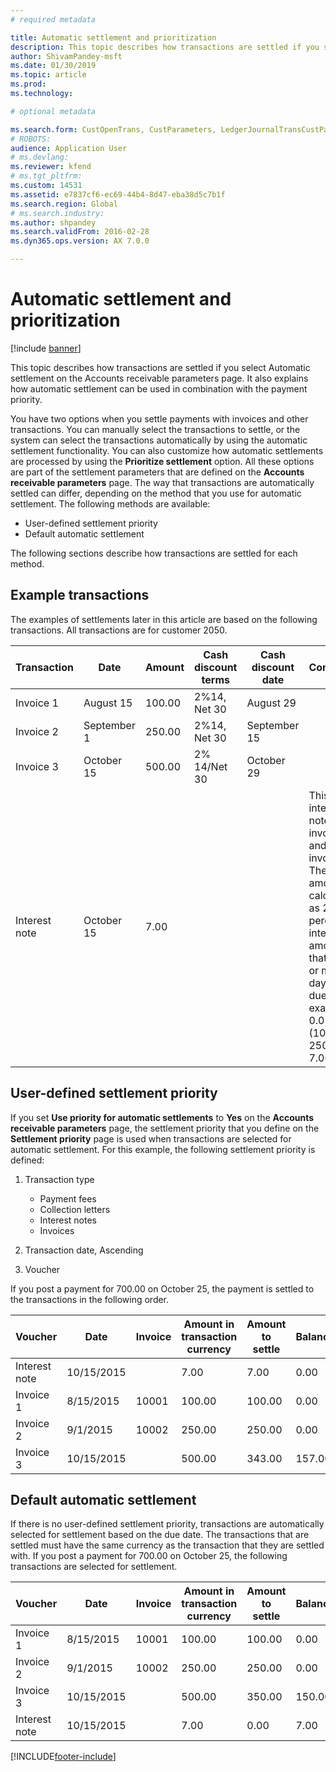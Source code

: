 ```yaml
---
# required metadata

title: Automatic settlement and prioritization
description: This topic describes how transactions are settled if you select Automatic settlement on the Accounts receivable parameters page. It also explains how automatic settlement can be used in combination with the payment priority.
author: ShivamPandey-msft
ms.date: 01/30/2019
ms.topic: article
ms.prod: 
ms.technology: 

# optional metadata

ms.search.form: CustOpenTrans, CustParameters, LedgerJournalTransCustPaym
# ROBOTS: 
audience: Application User
# ms.devlang: 
ms.reviewer: kfend
# ms.tgt_pltfrm: 
ms.custom: 14531
ms.assetid: e7837cf6-ec69-44b4-8d47-eba38d5c7b1f
ms.search.region: Global
# ms.search.industry: 
ms.author: shpandey
ms.search.validFrom: 2016-02-28
ms.dyn365.ops.version: AX 7.0.0

---
```


# Automatic settlement and prioritization

[!include [banner](../includes/banner.md)]

This topic describes how transactions are settled if you select Automatic settlement on the Accounts receivable parameters page. It also explains how automatic settlement can be used in combination with the payment priority.

You have two options when you settle payments with invoices and other transactions. You can manually select the transactions to settle, or the system can select the transactions automatically by using the automatic settlement functionality. You can also customize how automatic settlements are processed by using the **Prioritize settlement** option. All these options are part of the settlement parameters that are defined on the **Accounts receivable parameters** page. The way that transactions are automatically settled can differ, depending on the method that you use for automatic settlement. The following methods are available:

-   User-defined settlement priority
-   Default automatic settlement

The following sections describe how transactions are settled for each method.

## Example transactions
The examples of settlements later in this article are based on the following transactions. All transactions are for customer 2050.

| Transaction   | Date        | Amount | Cash discount terms | Cash discount date | Comments                                                                                                                                                                                      |
|---------------|-------------|--------|---------------------|--------------------|-----------------------------------------------------------------------------------------------------------------------------------------------------------------------------------------------|
| Invoice 1     | August 15   | 100.00 | 2%14, Net 30        | August 29          |                                                                                                                                                                                               |
| Invoice 2     | September 1 | 250.00 | 2%14, Net 30        | September 15       |                                                                                                                                                                                               |
| Invoice 3     | October 15  | 500.00 | 2% 14/Net 30        | October 29         |                                                                                                                                                                                               |
| Interest note | October 15  | 7.00   |                     |                    | This interest note is for invoice 1 and invoice 2. The amount is calculated as 2-percent interest on amounts that are 30 or more days past due. For example, 0.02 × (100.00 + 250.00) = 7.00. |

## User-defined settlement priority
If you set **Use priority for automatic settlements** to **Yes** on the **Accounts receivable parameters** page, the settlement priority that you define on the **Settlement priority** page is used when transactions are selected for automatic settlement. For this example, the following settlement priority is defined:

1.  Transaction type
    -   Payment fees
    -   Collection letters
    -   Interest notes
    -   Invoices

2.  Transaction date, Ascending
3.  Voucher

If you post a payment for 700.00 on October 25, the payment is settled to the transactions in the following order.

| Voucher       | Date       | Invoice | Amount in transaction currency | Amount to settle | Balance | Currency |
|---------------|------------|---------|--------------------------------|------------------|---------|----------|
| Interest note | 10/15/2015 |         | 7.00                           | 7.00             | 0.00    | USD      |
| Invoice 1     | 8/15/2015  | 10001   | 100.00                         | 100.00           | 0.00    | USD      |
| Invoice 2     | 9/1/2015   | 10002   | 250.00                         | 250.00           | 0.00    | USD      |
| Invoice 3     | 10/15/2015 |         | 500.00                         | 343.00           | 157.00  | USD      |

## Default automatic settlement
If there is no user-defined settlement priority, transactions are automatically selected for settlement based on the due date. The transactions that are settled must have the same currency as the transaction that they are settled with. If you post a payment for 700.00 on October 25, the following transactions are selected for settlement.

| Voucher       | Date       | Invoice | Amount in transaction currency | Amount to settle | Balance | Currency |
|---------------|------------|---------|--------------------------------|------------------|---------|----------|
| Invoice 1     | 8/15/2015  | 10001   | 100.00                         | 100.00           | 0.00    | USD      |
| Invoice 2     | 9/1/2015   | 10002   | 250.00                         | 250.00           | 0.00    | USD      |
| Invoice 3     | 10/15/2015 |         | 500.00                         | 350.00           | 150.00  | USD      |
| Interest note | 10/15/2015 |         | 7.00                           | 0.00             | 7.00    | USD      |







[!INCLUDE[footer-include](../../includes/footer-banner.md)]
